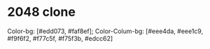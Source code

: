 # 2048 clone

Color-bg: [#edd073, #faf8ef];
Color-Colum-bg: [#eee4da, #eee1c9, #f9f6f2, #f77c5f, #f75f3b, #edcc62]
